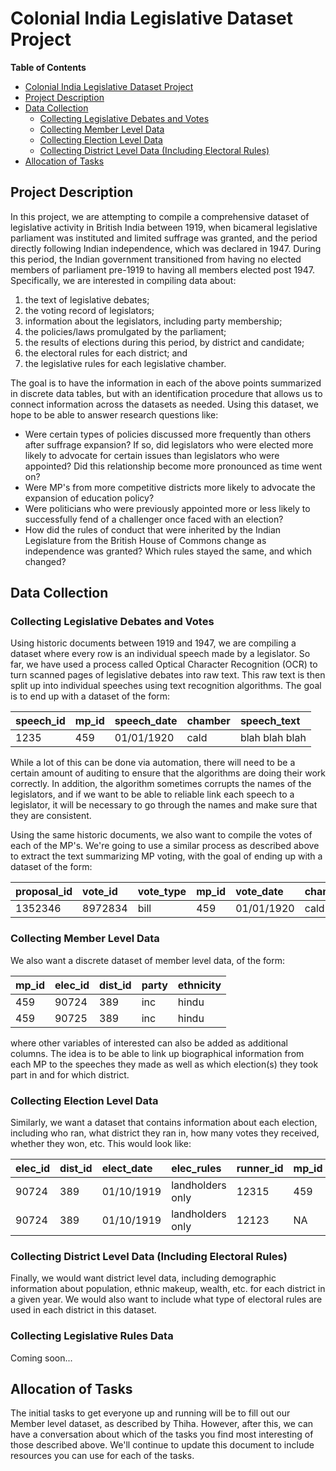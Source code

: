 # Colonial India Legislative Dataset Project
 
<!-- markdown-toc start - Don't edit this section. Run M-x markdown-toc-refresh-toc -->
**Table of Contents**

- [Colonial India Legislative Dataset Project](#colonial-india-legislative-dataset-project)
- [Project Description](#project-description)
- [Data Collection](#data-collection)
  - [Collecting Legislative Debates and Votes](#collecting-legislative-debates-and-votes)
  - [Collecting Member Level Data](#collecting-member-level-data)
  - [Collecting Election Level Data](#collecting-election-level-data)
  - [Collecting District Level Data (Including Electoral Rules)](#collecting-district-level-data-including-electoral-rules)
- [Allocation of Tasks](#allocation-of-tasks)

<!-- markdown-toc end -->

## Project Description
In this project, we are attempting to compile a comprehensive dataset of legislative activity in British India between 1919, when bicameral legislative parliament was instituted and limited suffrage was granted, and the period directly following Indian independence, which was declared in 1947.
During this period, the Indian government transitioned from having no elected members of parliament pre-1919 to having all members elected post 1947.
Specifically, we are interested in compiling data about:

1. the text of legislative debates;
2. the voting record of legislators;
3. information about the legislators, including party membership; 
4. the policies/laws promulgated by the parliament;
5. the results of elections during this period, by district and candidate;
6. the electoral rules for each district; and
7. the legislative rules for each legislative chamber.

The goal is to have the information in each of the above points summarized in discrete data tables, but with an identification procedure that allows us to connect information across the datasets as needed.
Using this dataset, we hope to be able to answer research questions like:

- Were certain types of policies discussed more frequently than others after suffrage expansion?
  If so, did legislators who were elected more likely to advocate for certain issues than legislators who were appointed? 
  Did this relationship become more pronounced as time went on?
- Were MP's from more competitive districts more likely to advocate the expansion of education policy?
- Were politicians who were previously appointed more or less likely to successfully fend of a challenger once faced with an election?
- How did the rules of conduct that were inherited by the Indian Legislature from the British House of Commons change as independence was granted? Which rules stayed the same, and which changed? 

## Data Collection
### Collecting Legislative Debates and Votes
Using historic documents between 1919 and 1947, we are compiling a dataset where every row is an individual speech made by a legislator.
So far, we have used a process called Optical Character Recognition (OCR) to turn scanned pages of legislative debates into raw text.
This raw text is then split up into individual speeches using text recognition algorithms.
The goal is to end up with a dataset of the form:

| speech_id | mp_id | speech_date | chamber | speech_text    |
|:----------|:------|:------------|:--------|:---------------|
| 1235      | 459   | 01/01/1920  | cald    | blah blah blah |

While a lot of this can be done via automation, there will need to be a certain amount of auditing to ensure that the algorithms are doing their work correctly.
In addition, the algorithm sometimes corrupts the names of the legislators, and if we want to be able to reliable link each speech to a legislator, it will be necessary to go through the names and make sure that they are consistent.

Using the same historic documents, we also want to compile the votes of each of the MP's. 
We're going to use a similar process as described above to extract the text summarizing MP voting, with the goal of ending up with a dataset of the form:

| proposal_id | vote_id | vote_type | mp_id | vote_date  | chamber | vote_result |
|:------------|:--------|:----------|:------|:-----------|:--------|:------------|
| 1352346     | 8972834 | bill      | 459   | 01/01/1920 | cald    | yes         |

### Collecting Member Level Data
We also want a discrete dataset of member level data, of the form:

| mp_id | elec_id | dist_id | party | ethnicity |
|:------|:--------|:--------|:------|:----------|
| 459   | 90724   | 389     | inc   | hindu     |
| 459   | 90725   | 389     | inc   | hindu     |

where other variables of interested can also be added as additional columns.
The idea is to be able to link up biographical information from each MP to the speeches they made as well as which election(s) they took part in and for which district.

### Collecting Election Level Data 
Similarly, we want a dataset that contains information about each election, including who ran, what district they ran in, how many votes they received, whether they won, etc.
This would look like:

| elec_id | dist_id | elect_date | elec_rules       | runner_id | mp_id | num_votes | result |
|:--------|:--------|:-----------|:-----------------|:----------|:------|:----------|--------|
| 90724   | 389     | 01/10/1919 | landholders only | 12315     | 459   | 10123     | win    |
| 90724   | 389     | 01/10/1919 | landholders only | 12123     | NA    | 4123      | lose   |

### Collecting District Level Data (Including Electoral Rules)
Finally, we would want district level data, including demographic information about population, ethnic makeup, wealth, etc. for each district in a given year. 
We would also want to include what type of electoral rules are used in each district in this dataset.

### Collecting Legislative Rules Data
Coming soon...

## Allocation of Tasks
The initial tasks to get everyone up and running will be to fill out our Member level dataset, as described by Thiha.
However, after this, we can have a conversation about which of the tasks you find most interesting of those described above.
We'll continue to update this document to include resources you can use for each of the tasks.
